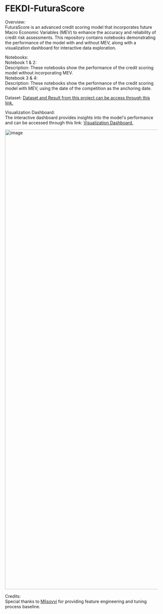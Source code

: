 # FEKDI-FuturaScore
Overview: <br />
FuturaScore is an advanced credit scoring model that incorporates future Macro Economic Variables (MEV) to enhance the accuracy and reliability of credit risk assessments. This repository contains notebooks demonstrating the performance of the model with and without MEV, along with a visualization dashboard for interactive data exploration.

Notebooks: <br />
Notebook 1 & 2: <br />
Description: These notebooks show the performance of the credit scoring model without incorporating MEV. <br />
Notebook 3 & 4: <br />
Description: These notebooks show the performance of the credit scoring model with MEV, using the date of the competition as the anchoring date. <br />

Dataset: [Dataset and Result from this project can be access through this link.]((https://drive.google.com/drive/folders/1-70q2hKvdg0QyLlxO2cZ_-zXvNeEXnHi?usp=sharing))


Visualization Dashboard: <br />
The interactive dashboard provides insights into the model's performance and can be accessed through this link: [Visualization Dashboard.](https://public.tableau.com/app/profile/sandy5872/viz/CreditScoringDashboard/CreditScoringDashboard)<br />

<img width="1511" alt="image" src="https://github.com/RizkiRachmadi/FEKDI-FuturaScore/assets/66105076/b9a9785b-fb80-41d1-9eca-9003879b3b60">



Credits: <br />
Special thanks to [Mlisovyi](https://www.kaggle.com/code/mlisovyi/lightgbm-hyperparameter-optimisation-lb-0-761) for providing feature engineering and tuning process baseline.<br />
